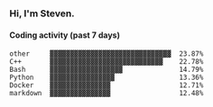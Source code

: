 ### Hi, I'm Steven.

#### Coding activity (past 7 days)
```
other     ▓▓▓▓▓▓▓▓▓▓▓▓▓▓▓▓▓▓▓▓▓▓▓▓▓▓▓▓▓▓  23.87%
C++       ▓▓▓▓▓▓▓▓▓▓▓▓▓▓▓▓▓▓▓▓▓▓▓▓▓▓▓▓    22.78%
Bash      ▓▓▓▓▓▓▓▓▓▓▓▓▓▓▓▓▓▓              14.79%
Python    ▓▓▓▓▓▓▓▓▓▓▓▓▓▓▓▓                13.36%
Docker    ▓▓▓▓▓▓▓▓▓▓▓▓▓▓▓                 12.71%
markdown  ▓▓▓▓▓▓▓▓▓▓▓▓▓▓▓                 12.48%
```

